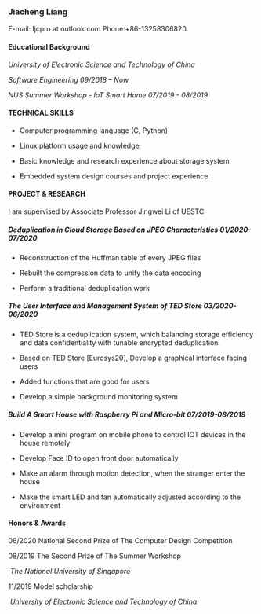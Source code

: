 <!-- > 离开世界之前，一切都是过程。

Hi，我是黄玄，前端娱乐圈 NPC，编程语言/编译器初心者，[Facebook](https://www.facebook.com/) 签约软件工程师，[广院](https://baike.baidu.com/item/%E4%B8%AD%E5%9B%BD%E4%BC%A0%E5%AA%92%E5%A4%A7%E5%AD%A6)认证数字设计师，曾被招募为阿里巴巴 · [阿里旅行（飞猪）](http://alitrip.com)· 前端工程师、微影时代 · 微票儿 · 前端基础设施工程团队负责人、[饿了么](https://ele.me/) · 大前端团队 · [PWA 顾问](https://medium.com/elemefe/upgrading-ele-me-to-progressive-web-app-2a446832e509) 等。

目前的物理活动范围主要在美帝硅谷，分身日常出没于[博客](https://huangxuan.me)、[微博](https://weibo.com/huxpro)、[知乎](https://www.zhihu.com/people/huxpro/pins/posts)、[Twitter](https://twitter.com/Huxpro/)、[Github](https://github.com/huxpro)、[Medium](https://medium.com/@Huxpro)。


##### [我的编程语言可视化 (WIP 🚧)](https://huangxuan.me/2020/05/05/pl-chart/)

这个图表可视化了我对于各种编程语言的使用经历、兴趣，还附带了一些评语和解释等等。 啊我知道对比编程语言是一件很有争议的事情……自娱自乐一下！不要太较真哦 ;)


##### 演讲与分享

- [Upgrading to Progressive Web Apps][9] · [JSConf CN 上海 2017](http://2017.jsconf.cn/)
- Building Progressive Web Apps · [CSDI 广州 2017](http://www.csdisummit.com/)
- The State of Progressive Web App · GDG IO Redux 北京 2017
- 炒冷饭 · PWA 到底是个什么玩意？· Baidu HQ 北京 2017
- [Service Worker 101][5] · GDG DevFest 北京 2016
- [Progressive Web App，复兴序章][4] · [QCon 上海 2016](http://2016.qconshanghai.com/presentation/3111)
- Progressive Web App 之我见 · GDG IO Redux 北京 2016
- [CSS Still Sucks 2015][2] · 2015
- [JavaScript 模块化七日谈][1] · 2015

[1]: //huangxuan.me/2015/07/09/js-module-7day/
[2]: //huangxuan.me/2015/12/28/css-sucks-2015/
[3]: //huangxuan.me/2016/06/05/pwa-in-my-pov/
[4]: //huangxuan.me/2016/10/20/pwa-qcon2016/
[5]: //huangxuan.me/2016/11/20/sw-101-gdgdf/
[6]: https://yanshuo.io/assets/player/?deck=58ac8598b123db0067292f92 "PWA Rehashing"
[7]: https://yanshuo.io/assets/player/?deck=593ad6fbfe88c2006a0a0d6d "The State of PWA"
[8]: https://yanshuo.io/assets/player/?deck=594d673d570c357d0698a950 "Building PWA"
[9]: //huangxuan.me/jsconfcn2017/ -->
### **Jiacheng Liang**

E-mail: ljcpro at outlook.com Phone:+86-13258306820



#### **Educational Background**

*University of Electronic Science and Technology of China*

*Software Engineering*                                   *09/2018 – Now*


*NUS Summer Workshop - IoT Smart Home                                         07/2019 - 08/2019*



#### **TECHNICAL SKILLS**

+  Computer programming language (C, Python)

+ Linux platform usage and knowledge

+ Basic knowledge and research experience about storage system

+ Embedded system design courses and project experience



#### **PROJECT & RESEARCH**

I am supervised by Associate Professor Jingwei Li of UESTC

##### **Deduplication in Cloud Storage Based on JPEG Characteristics**             **01/2020-07/2020**

+ Reconstruction of the Huffman table of every JPEG files

+ Rebuilt the compression data to unify the data encoding

+ Perform a traditional deduplication work

##### **The User Interface and Management System of TED Store              03/2020-06/2020**

+ TED Store is a deduplication system, which balancing storage efficiency and data confidentiality with tunable encrypted deduplication.

+ Based on TED Store [Eurosys20], Develop a graphical interface facing users

+ Added functions that are good for users

+ Develop a simple background monitoring system

##### **Build A Smart House with Raspberry Pi and Micro-bit                07/2019-08/2019**

+ Develop a mini program on mobile phone to control IOT devices in the house remotely

+ Develop Face ID to open front door automatically

+ Make an alarm through motion detection, when the stranger enter the house

+ Make the smart LED and fan automatically adjusted according to the environment



#### **Honors & Awards**

06/2020        National Second Prize of The Computer Design Competition

08/2019        The Second Prize of The Summer Workshop 

​                     *The National University of Singapore*

11/2019        Model scholarship

​                     *University of Electronic Science and Technology of China*